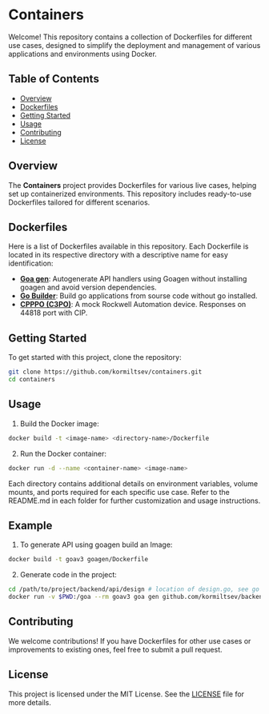 # Containers

Welcome! This repository contains a collection of Dockerfiles for different use cases, designed to simplify the deployment and management of various applications and environments using Docker.

## Table of Contents

- [Overview](#overview)
- [Dockerfiles](#dockerfiles)
- [Getting Started](#getting-started)
- [Usage](#usage)
- [Contributing](#contributing)
- [License](#license)

## Overview
The **Containers** project provides Dockerfiles for various live cases, helping set up containerized environments. This repository includes ready-to-use Dockerfiles tailored for different scenarios.

## Dockerfiles
Here is a list of Dockerfiles available in this repository. Each Dockerfile is located in its respective directory with a descriptive name for easy identification:
- [**Goa gen**](https://github.com/kormiltsev/containers/tree/main/goagen): Autogenerate API handlers using Goagen without installing goagen and avoid version dependencies.
- [**Go Builder**](https://github.com/kormiltsev/containers/tree/main/gobuilder): Build go applications from sourse code without go installed.
- [**CPPPO (C3PO)**](https://github.com/kormiltsev/containers/tree/main/c3po): A mock Rockwell Automation device. Responses on 44818 port with CIP.

## Getting Started
To get started with this project, clone the repository:
```bash
git clone https://github.com/kormiltsev/containers.git
cd containers
```

## Usage

1. Build the Docker image:
```bash
docker build -t <image-name> <directory-name>/Dockerfile
```
2. Run the Docker container:
```bash
docker run -d --name <container-name> <image-name>
```
Each directory contains additional details on environment variables, volume mounts, and ports required for each specific use case. Refer to the README.md in each folder for further customization and usage instructions.

## Example
1. To generate API using goagen build an Image:
```bash
docker build -t goav3 goagen/Dockerfile
```
2. Generate code in the project:
```bash
cd /path/to/project/backend/api/design # location of design.go, see go gen documentation
docker run -v $PWD:/goa --rm goav3 goa gen github.com/kormiltsev/backend/api/design -o ./api
```

## Contributing
We welcome contributions! If you have Dockerfiles for other use cases or improvements to existing ones, feel free to submit a pull request.

## License
This project is licensed under the MIT License. See the [LICENSE](https://github.com/kormiltsev/containers/blob/main/LICENSE) file for more details.
